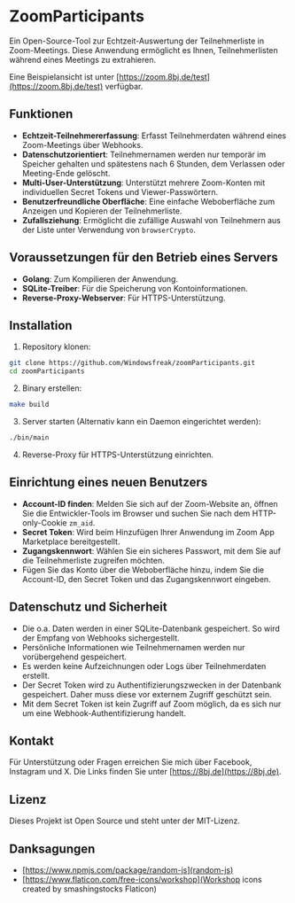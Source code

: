 # ZoomParticipants

Ein Open-Source-Tool zur Echtzeit-Auswertung der Teilnehmerliste in Zoom-Meetings. Diese Anwendung ermöglicht es Ihnen, Teilnehmerlisten während eines Meetings zu extrahieren.

Eine Beispielansicht ist unter [https://zoom.8bj.de/test](https://zoom.8bj.de/test) verfügbar.

## Funktionen

- **Echtzeit-Teilnehmererfassung**: Erfasst Teilnehmerdaten während eines Zoom-Meetings über Webhooks.
- **Datenschutzorientiert**: Teilnehmernamen werden nur temporär im Speicher gehalten und spätestens nach 6 Stunden, dem Verlassen oder Meeting-Ende gelöscht.
- **Multi-User-Unterstützung**: Unterstützt mehrere Zoom-Konten mit individuellen Secret Tokens und Viewer-Passwörtern.
- **Benutzerfreundliche Oberfläche**: Eine einfache Weboberfläche zum Anzeigen und Kopieren der Teilnehmerliste.
- **Zufallsziehung**: Ermöglicht die zufällige Auswahl von Teilnehmern aus der Liste unter Verwendung von `browserCrypto`.

## Voraussetzungen für den Betrieb eines Servers

- **Golang**: Zum Kompilieren der Anwendung.
- **SQLite-Treiber**: Für die Speicherung von Kontoinformationen.
- **Reverse-Proxy-Webserver**: Für HTTPS-Unterstützung.

## Installation

1. Repository klonen:

```bash
git clone https://github.com/Windowsfreak/zoomParticipants.git
cd zoomParticipants
```

2. Binary erstellen:

```bash
make build
```

3. Server starten (Alternativ kann ein Daemon eingerichtet werden):

```bash
./bin/main
```

4. Reverse-Proxy für HTTPS-Unterstützung einrichten.

## Einrichtung eines neuen Benutzers

- **Account-ID finden**: Melden Sie sich auf der Zoom-Website an, öffnen Sie die Entwickler-Tools im Browser und suchen Sie nach dem HTTP-only-Cookie `zm_aid`.
- **Secret Token**: Wird beim Hinzufügen Ihrer Anwendung im Zoom App Marketplace bereitgestellt.
- **Zugangskennwort**: Wählen Sie ein sicheres Passwort, mit dem Sie auf die Teilnehmerliste zugreifen möchten.
- Fügen Sie das Konto über die Weboberfläche hinzu, indem Sie die Account-ID, den Secret Token und das Zugangskennwort eingeben.

## Datenschutz und Sicherheit

- Die o.a. Daten werden in einer SQLite-Datenbank gespeichert. So wird der Empfang von Webhooks sichergestellt.
- Persönliche Informationen wie Teilnehmernamen werden nur vorübergehend gespeichert.
- Es werden keine Aufzeichnungen oder Logs über Teilnehmerdaten erstellt.
- Der Secret Token wird zu Authentifizierungszwecken in der Datenbank gespeichert. Daher muss diese vor externem Zugriff geschützt sein.
- Mit dem Secret Token ist kein Zugriff auf Zoom möglich, da es sich nur um eine Webhook-Authentifizierung handelt.

## Kontakt

Für Unterstützung oder Fragen erreichen Sie mich über Facebook, Instagram und X. Die Links finden Sie unter [https://8bj.de](https://8bj.de).

## Lizenz

Dieses Projekt ist Open Source und steht unter der MIT-Lizenz.

## Danksagungen

- [https://www.npmjs.com/package/random-js](random-js)
- [https://www.flaticon.com/free-icons/workshop](Workshop icons created by smashingstocks Flaticon)